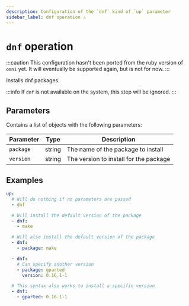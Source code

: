```yaml
---
description: Configuration of the `dnf` kind of `up` parameter
sidebar_label: dnf operation ⚠
---
```


# `dnf` operation

:::caution
This configuration hasn't been ported from the ruby version of `omni` yet.
It will eventually be supported again, but is not for now.
:::

Installs dnf packages.

:::info
If `dnf` is not available on the system, this step will be ignored.
:::

## Parameters

Contains a list of objects with the following parameters:

| Parameter        | Type      | Description                                           |
|------------------|-----------|-------------------------------------------------------|
| `package` | string | The name of the package to install |
| `version` | string | The version to install for the package |

## Examples

```yaml
up:
  # Will do nothing if no parameters are passed
  - dnf

  # Will install the default version of the package
  - dnf:
    - make

  # Will also install the default version of the package
  - dnf:
    - package: make

  - dnf:
    # Can specify another version
    - package: gparted
      version: 0.16.1-1

  # This syntax also works to install a specific version
  - dnf:
    - gparted: 0.16.1-1
```
